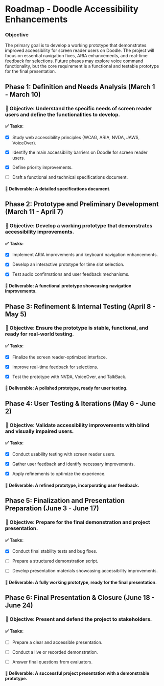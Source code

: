 # Roadmap - Doodle Accessibility Enhancements

### Objective

The primary goal is to develop a working prototype that demonstrates improved accessibility for screen reader users on Doodle. The project will focus on essential navigation fixes, ARIA enhancements, and real-time feedback for selections. Future phases may explore voice command functionality, but the core requirement is a functional and testable prototype for the final presentation.

## Phase 1: Definition and Needs Analysis (March 1 - March 10)
### 🔹 Objective: Understand the specific needs of screen reader users and define the functionalities to develop.
#### ✅ Tasks:

- [x] Study web accessibility principles (WCAG, ARIA, NVDA, JAWS, VoiceOver).

- [x] Identify the main accessibility barriers on Doodle for screen reader users.

- [x] Define priority improvements.

- [ ] Draft a functional and technical specifications document.
#### 📍 Deliverable: A detailed specifications document.

## Phase 2: Prototype and Preliminary Development (March 11 - April 7)

### 🔹 Objective: Develop a working prototype that demonstrates accessibility improvements.
#### ✅ Tasks:

- [x] Implement ARIA improvements and keyboard navigation enhancements.

- [x] Develop an interactive prototype for time slot selection.

- [x] Test audio confirmations and user feedback mechanisms.
#### 📍 Deliverable: A functional prototype showcasing navigation improvements.

## Phase 3: Refinement & Internal Testing (April 8 - May 5)

### 🔹 Objective: Ensure the prototype is stable, functional, and ready for real-world testing.
#### ✅ Tasks:

- [x] Finalize the screen reader-optimized interface.

- [x] Improve real-time feedback for selections.

- [x] Test the prototype with NVDA, VoiceOver, and TalkBack.
#### 📍 Deliverable: A polished prototype, ready for user testing.

## Phase 4: User Testing & Iterations (May 6 - June 2)

### 🔹 Objective: Validate accessibility improvements with blind and visually impaired users.
#### ✅ Tasks:

- [x] Conduct usability testing with screen reader users.

- [x] Gather user feedback and identify necessary improvements.

- [x] Apply refinements to optimize the experience.
#### 📍 Deliverable: A refined prototype, incorporating user feedback.

## Phase 5: Finalization and Presentation Preparation (June 3 - June 17)

### 🔹 Objective: Prepare for the final demonstration and project presentation.
#### ✅ Tasks:

- [x] Conduct final stability tests and bug fixes.

- [ ] Prepare a structured demonstration script.

- [ ] Develop presentation materials showcasing accessibility improvements.
#### 📍 Deliverable: A fully working prototype, ready for the final presentation.

## Phase 6: Final Presentation & Closure (June 18 - June 24)

### 🔹 Objective: Present and defend the project to stakeholders.
#### ✅ Tasks:

- [ ] Prepare a clear and accessible presentation.

- [ ] Conduct a live or recorded demonstration.

- [ ] Answer final questions from evaluators.
#### 📍 Deliverable: A successful project presentation with a demonstrable prototype.

